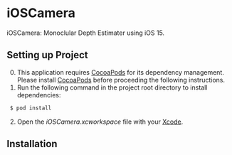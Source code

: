 iOSCamera
==============================

iOSCamera: Monoclular Depth Estimater using iOS 15.

Setting up Project
------------
 0. This application requires [CocoaPods](https://cocoapods.org/) for its dependency management. Please install [CocoaPods](https://cocoapods.org/) before proceeding the following instructions.
 1. Run the following command in the project root directory to install dependencies:

```bash
 $ pod install
```

 2. Open the *iOSCamera.xcworkspace* file with your [Xcode](https://developer.apple.com/xcode/).

Installation
------------

